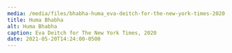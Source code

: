```yaml
---
media: /media/files/bhabha-huma_eva-deitch-for-the-new-york-times-2020.jpeg
title: Huma Bhabha
alt: Huma Bhabha
caption: Eva Deitch for The New York Times, 2020
date: 2021-05-20T14:24:00-0500
---
```

